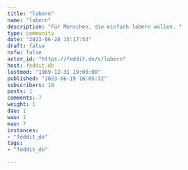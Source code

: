 ```yaml
---
title: "labern" 
name: "labern"
description: "Für Menschen, die einfach labern wollen. "
type: community
date: "2023-06-28 15:17:53"
draft: false
nsfw: false
actor_id: "https://feddit.de/c/labern"
host: feddit.de
lastmod: "1969-12-31 19:00:00"
published: "2023-06-19 16:05:32"
subscribers: 18
posts: 1
comments: 7
weight: 1
dau: 1
wau: 1
mau: 7
instances:
- "feddit_de"
tags: 
- "feddit_de"

---
```

